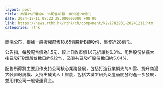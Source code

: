 ```yaml
---
layout: post
title: 商湯以折讓約6.3%配售新股　集資近28億元
date: 2024-12-11 08:22:38.000000000 +08:00
link: https://news.rthk.hk/rthk/ch/component/k2/1782931-20241211.htm
categories: rthk
---
```


商湯公布，根據一般授權配售18.65億股新B類股份，集資近28億元。

公告指，每股配售價為1.5元，較上日收市價1.6元折讓約6.3%。配售股份佔擴大後已發行B類股份數目約5.12%，及現有已發行股份數目約5.04%。

配售所得將主要用作支持公司核心業務發展，包括打造行業領先的AI雲、提升商湯大裝置的規模、支持生成式人工智能，包括大模型研究及產品開發的進一步發展，並用作公司一般營運資金。
